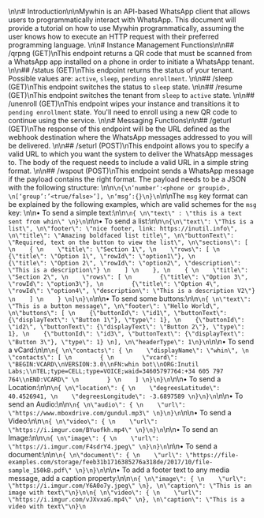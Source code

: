 \n\n# Introduction\n\nMywhin is an API-based WhatsApp client that allows users to programmatically interact with WhatsApp. This document will provide a tutorial on how to use Mywhin programmatically, assuming the user knows how to execute an HTTP request with their preferred programming language. \n\n# Instance Management Functions\n\n## /qrpng (GET)\nThis endpoint returns a QR code that must be scanned from a WhatsApp app installed on a phone in order to initiate a WhatsApp tenant. \n\n## /status (GET)\nThis endpoint returns the status of your tenant. Possible values are: ``active``, ``sleep``, ``pending enrollment``. \n\n## /sleep (GET)\nThis endpoint switches the status to `sleep` state. \n\n## /resume (GET)\nThis endpoint switches the tenant from `sleep` to `active` state. \n\n## /unenroll (GET)\nThis endpoint wipes your instance and transitions it to `pending enrollment` state. You'll need to enroll using a new QR code to continue using the service. \n\n# Messaging Functions\n\n## /geturl (GET)\nThe response of this endpoint will be the URL defined as the webhook destination where the WhatsApp messages addressed to you will be delivered. \n\n## /seturl (POST)\nThis endpoint allows you to specify a valid URL to which you want the system to deliver the WhatsApp messages to. The body of the request needs to include a valid URL in a simple string format. \n\n## /wspout (POST)\nThis endpoint sends a WhatsApp message if the payload contains the right format. The payload needs to be a JSON with the following structure: \n\n```\n{\n‘number’:<phone or groupid>, \n[‘group’:’<true/false>’], \n‘msg’:{}\n}\n```\n\nThe `msg` key format can be explained by the following examples, which are valid schemes for the `msg` key: \n\n• To send a simple text:\n\n```\n{ \n\"text\" : \"this is a text sent from whin\" \n}\n```\n\n• To send a list:\n\n```\n{\n\"text\": \"This is a list\", \n\"footer\": \"nice footer, link: https://inutil.info\", \n\"title\": \"Amazing boldfaced list title\", \n\"buttonText\": \"Required, text on the button to view the list\", \n\"sections\": [ \n    { \n    \"title\": \"Section 1\", \n    \"rows\": [ \n        {\"title\": \"Option 1\", \"rowId\": \"option1\"}, \n        {\"title\": \"Option 2\", \"rowId\": \"option2\", \"description\": \"This is a description\"} \n    ] \n    }, \n    { \n    \"title\": \"Section 2\", \n    \"rows\": [ \n        {\"title\": \"Option 3\", \"rowId\": \"option3\"}, \n        {\"title\": \"Option 4\", \"rowId\": \"option4\", \"description\": \"This is a description V2\"} \n    ] \n    } \n]\n}\n```\n\n• To send some buttons:\n\n```\n{ \n\"text\": \"This is a button message\", \n\"footer\": \"Hello World\", \n\"buttons\": [ \n    {\"buttonId\": \"id1\", \"buttonText\": {\"displayText\": \"Button 1\"}, \"type\": 1}, \n    {\"buttonId\": \"id2\", \"buttonText\": {\"displayText\": \"Button 2\"}, \"type\": 1}, \n    {\"buttonId\": \"id3\", \"buttonText\": {\"displayText\": \"Button 3\"}, \"type\": 1} \n], \n\"headerType\": 1\n}\n```\n\n• To send a vCard:\n\n```\n{ \n\"contacts\": { \n    \"displayName\": \"whin\", \n    \"contacts\": [ \n        { \n        \"vcard\": \"BEGIN:VCARD\\nVERSION:3.0\\nFN:whin bot\\nORG:Inutil Labs;\\nTEL;type=CELL;type=VOICE;waid=34605797764:+34 605 797 764\\nEND:VCARD\" \n        } \n    ] \n}\n}\n```\n\n• To send a Location:\n\n```\n{ \n\"location\": { \n    \"degreesLatitude\": 40.4526941, \n    \"degreesLongitude\": -3.6897589 \n}\n}\n```\n\n• To send an Audio:\n\n```\n{ \n\"audio\": { \n    \"url\": \"https://www.mboxdrive.com/gundul.mp3\" \n}\n}\n```\n\n• To send a Video:\n\n```\n{ \n\"video\": { \n    \"url\": \"https://i.imgur.com/BYuofkh.mp4\" \n}\n}\n```\n\n• To send an Image:\n\n```\n{ \n\"image\": { \n    \"url\": \"https://i.imgur.com/F4sdrY4.jpeg\" \n}\n}\n```\n\n• To send a document:\n\n```\n{ \n\"document\": { \n    \"url\": \"https://file-examples.com/storage/feeb31b1716385276a318de/2017/10/file-sample_150kB.pdf\" \n}\n}\n```\n\n• To add a footer text to any media message, add a caption property:\n\n```\n{ \n\"image\": { \n    \"url\": \"https://i.imgur.com/Y6A0o7y.jpeg\" \n}, \n\"caption\": \"This is an image with text\"\n}\n\n{ \n\"video\": { \n    \"url\": \"https://i.imgur.com/vJXvxaG.mp4\" \n}, \n\"caption\": \"This is a video with text\"\n}\n```
